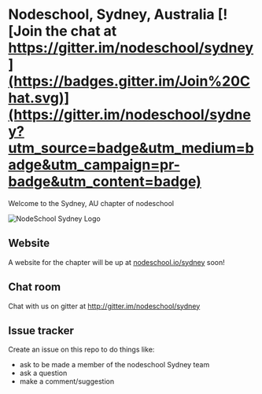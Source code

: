 Nodeschool, Sydney, Australia [![Join the chat at https://gitter.im/nodeschool/sydney](https://badges.gitter.im/Join%20Chat.svg)](https://gitter.im/nodeschool/sydney?utm_source=badge&utm_medium=badge&utm_campaign=pr-badge&utm_content=badge)
=====================================

Welcome to the Sydney, AU chapter of nodeschool

![NodeSchool Sydney Logo](https://raw.githubusercontent.com/vitalbone/sydney/sydney-logo/logo/nodeschool-sydney.png)

## Website
A website for the chapter will be up at [nodeschool.io/sydney](http://nodeschool.io/sydney) soon!

## Chat room
Chat with us on gitter at http://gitter.im/nodeschool/sydney

## Issue tracker
Create an issue on this repo to do things like:

- ask to be made a member of the nodeschool Sydney team
- ask a question
- make a comment/suggestion
